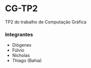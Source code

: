 # CG-TP2

TP2 do trabalho de Computação Gráfica

### Integrantes

- Diógenes
- Fúlvio
- Nicholas
- Thiago (Bahia)
